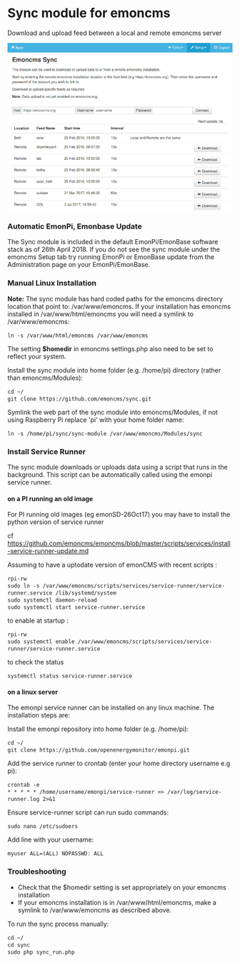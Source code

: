 # Sync module for emoncms

Download and upload feed between a local and remote emoncms server

![syncmodule.png](syncmodule.png)

### Automatic EmonPi, Emonbase Update

The Sync module is included in the default EmonPi/EmonBase software stack as of 26th April 2018. If you do not see the sync module under the emoncms Setup tab try running EmonPi or EmonBase update from the Administration page on your EmonPi/EmonBase.

### Manual Linux Installation

**Note:** The sync module has hard coded paths for the emoncms directory location that point to: /var/www/emoncms. If your installation has emoncms installed in /var/www/html/emoncms you will need a symlink to /var/www/emoncms:

    ln -s /var/www/html/emoncms /var/www/emoncms
    
The setting **$homedir** in emoncms settings.php also need to be set to reflect your system.    

Install the sync module into home folder (e.g. /home/pi) directory (rather than emoncms/Modules):

    cd ~/
    git clone https://github.com/emoncms/sync.git

Symlink the web part of the sync module into emoncms/Modules, if not using Raspberry Pi replace 'pi' with your home folder name:

    ln -s /home/pi/sync/sync-module /var/www/emoncms/Modules/sync
    
### Install Service Runner

The sync module downloads or uploads data using a script that runs in the background. This script can be automatically called using the emonpi service runner.

#### on a PI running an old image

For PI running old images (eg emonSD-26Oct17) you may have to install the python version of service runner

cf https://github.com/emoncms/emoncms/blob/master/scripts/services/install-service-runner-update.md

Assuming to have a uptodate version of emonCMS with recent scripts :

    rpi-rw
    sudo ln -s /var/www/emoncms/scripts/services/service-runner/service-runner.service /lib/systemd/system
    sudo systemctl daemon-reload
    sudo systemctl start service-runner.service

to enable at startup :

    rpi-rw
    sudo systemctl enable /var/www/emoncms/scripts/services/service-runner/service-runner.service
 
to check the status

    systemctl status service-runner.service
 

#### on a linux server

The emonpi service runner can be installed on any linux machine. The installation steps are:

Install the emonpi repository into home folder (e.g. /home/pi):

    cd ~/
    git clone https://github.com/openenergymonitor/emonpi.git
 
Add the service runner to crontab (enter your home directory username e.g pi):

    crontab -e
    * * * * * /home/username/emonpi/service-runner >> /var/log/service-runner.log 2>&1
    
Ensure service-runner script can run sudo commands:

    sudo nano /etc/sudoers
    
Add line with your username: 

    myuser ALL=(ALL) NOPASSWD: ALL

### Troubleshooting

- Check that the $homedir setting is set appropriately on your emoncms installation
- If your emoncms installation is in /var/www/html/emoncms, make a symlink to /var/www/emoncms as described above.

To run the sync process manually:

    cd ~/
    cd sync
    sudo php sync_run.php
